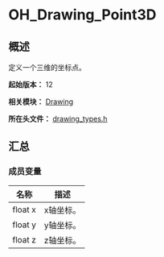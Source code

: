 # OH_Drawing_Point3D
<!--Kit: ArkGraphics 2D-->
<!--Subsystem: Graphics-->
<!--Owner: @hangmengxin-->
<!--Designer: @wangyanglan-->
<!--Tester: @nobuggers-->
<!--Adviser: @ge-yafang-->

## 概述

定义一个三维的坐标点。

**起始版本：** 12

**相关模块：** [Drawing](capi-drawing.md)

**所在头文件：** [drawing_types.h](capi-drawing-types-h.md)

## 汇总

### 成员变量

| 名称    | 描述      |
| ------- | --------- |
| float x | x轴坐标。 |
| float y | y轴坐标。 |
| float z | z轴坐标。 |

